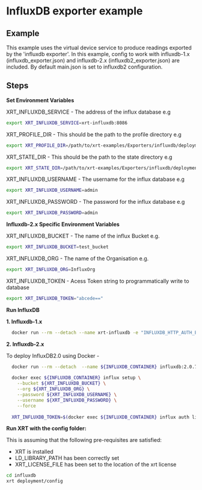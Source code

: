 # InfluxDB exporter example

## Example

This example uses the virtual device service to produce readings exported by the 'influxdb exporter'.
In this example, config to work with influxdb-1.x (influxdb_exporter.json) and influxdb-2.x (influxdb2_exporter.json) are included. By default main.json is set to influxdb2 configuration.

## Steps 

**Set Environment Variables**

XRT_INFLUXDB_SERVICE - The address of the influx database e.g

```bash
export XRT_INFLUXDB_SERVICE=xrt-influxdb:8086
```

XRT_PROFILE_DIR - This should be the path to the profile directory e.g

```bash
export XRT_PROFILE_DIR=/path/to/xrt-examples/Exporters/influxdb/deployment/profiles/
```

XRT_STATE_DIR - This should be the path to the state directory e.g

```bash
export XRT_STATE_DIR=/path/to/xrt-examples/Exporters/influxdb/deployment/state/
```

XRT_INFLUXDB_USERNAME - The username for the influx database e.g

```bash
export XRT_INFLUXDB_USERNAME=admin
```

XRT_INFLUXDB_PASSWORD - The password for the influx database e.g

```bash
export XRT_INFLUXDB_PASSWORD=admin
```

**Influxdb-2.x Specific Environment Variables**

XRT_INFLUXDB_BUCKET - The name of the influx Bucket e.g.

```bash
export XRT_INFLUXDB_BUCKET=test_bucket
```

XRT_INFLUXDB_ORG - The name of the Organisation e.g.

```bash
export XRT_INFLUXDB_ORG=InfluxOrg
```

XRT_INFLUXDB_TOKEN - Acess Token string to programmatically write to database

```bash
export XRT_INFLUXDB_TOKEN="abcede=="
```

**Run InfluxDB**

**1. Influxdb-1.x**

```bash
  docker run --rm --detach --name xrt-influxdb -e "INFLUXDB_HTTP_AUTH_ENABLED=true" -e "INFLUXDB_ADMIN_USER=${XRT_INFLUXDB_USERNAME}" -e "INFLUXDB_ADMIN_PASSWORD=${XRT_INFLUXDB_PASSWORD}" influxdb:1.8
```

**2. Influxdb-2.x**

To deploy InfluxDB2.0 using Docker -

```bash
  docker run --rm --detach  --name ${INFLUXDB_CONTAINER} influxdb:2.0.7
  
  docker exec ${INFLUXDB_CONTAINER} influx setup \
    --bucket ${XRT_INFLUXDB_BUCKET} \
    --org ${XRT_INFLUXDB_ORG} \
    --password ${XRT_INFLUXDB_USERNAME} \
    --username ${XRT_INFLUXDB_PASSWORD} \
    --force
    
  XRT_INFLUXDB_TOKEN=$(docker exec ${INFLUXDB_CONTAINER} influx auth list | awk -v username=${XRT_INFLUXDB_USERNAME} '$5 ~ username {print $4 " "}')
```

**Run XRT with the config folder:**

This is assuming that the following pre-requisites are satisfied:

* XRT is installed
* LD_LIBRARY_PATH has been correctly set
* XRT_LICENSE_FILE has been set to the location of the xrt license 

```bash
cd influxdb
xrt deployment/config
```
